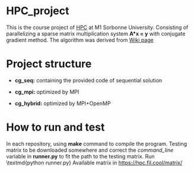 # HPC_project
This is the course project of [HPC](https://cbouilla.github.io/HPC.html) at M1 Sorbonne University. Consisting of parallelizing a sparse matrix multiplication system **A\*x = y** with conjugate gradient method. The algorithm was derived from [Wiki page](https://en.wikipedia.org/wiki/Conjugate_gradient_method)

# Project structure
* **cg_seq:** 
containing the provided code of sequential solution

* **cg_mpi:**
optimized by MPI

* **cg_hybrid:**
optimized by MPI+OpenMP

# How to run and test
In each repository, using **make** command to compile the program. Testing matrix to be downloaded somewhere and correct the *command_line* variable in **runner.py** to fit the path to the testing matrix. Run \textmd{python runner.py}
Available matrix in https://hpc.fil.cool/matrix/
